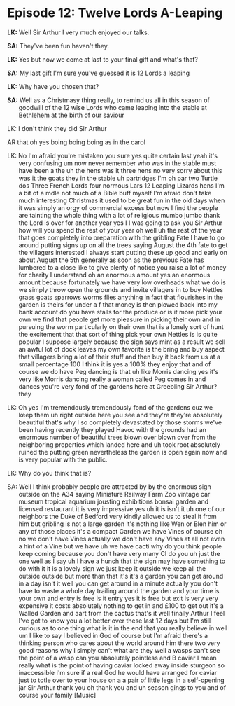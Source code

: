 # Episode 12: Twelve Lords A-Leaping

<style type="text/css">
p {text-indent: -26px; margin-left: 26px; }
</style>

**LK:** Well Sir Arthur I very much enjoyed our talks.

**SA:** They've been fun haven't they.

**LK:** Yes but now we come at last to your final gift and what's that?

**SA:** My last gift I'm sure you've guessed it is 12 Lords a leaping

**LK:** Why have you chosen that?

**SA:** Well as a Christmasy thing really, to remind us all in this season of goodwill
of the 12 wise Lords who came leaping into the stable at Bethlehem at the birth of our saviour


LK: I don't think they did Sir Arthur

AR that oh yes boing boing boing as in the carol

LK: No I'm afraid you're mistaken you sure yes quite certain last yeah it's very confusing um now never remember
who
was in the stable must have been a the uh the hens
was it three hens no very sorry about this
was it the goats they in the stable uh partridges I'm oh par two Turtle dos Three French Lords four normous Lars 12 Leaping Lizards hens I'm a bit of a mdle not much of a Bible buff myself I'm afraid don't take much interesting Christmas it used to be great fun in the old days
    when it
was simply an orgy of commercial excess but now I find the people are tainting the
whole thing
with a lot of religious mumbo jumbo thank the Lord is over for another year yes I I
was going to ask you Sir Arthur how
will you spend the rest of your year oh
well uh the rest of the year that goes completely into preparation
with the gribling Fate I have to go around putting signs up on all the trees saying August the 4th fate to get the villagers interested I always start putting these up good and early on about August the 5th generally as soon as the previous Fate has lumbered to a close like to give plenty of notice you raise a lot of money for charity I understand oh an enormous amount yes an enormous amount because fortunately
we have very low overheads
what
we do is
we simply throw open the grounds and invite villagers in to buy Nettles grass goats sparrows
worms flies anything in fact that flourishes in the garden is theirs for under a f that money is then plowed back into my bank account do you have stalls for the produce or is it more pick your own
we find that people get more pleasure in picking their own and in pursuing the
worm particularly on their own that is a lonely sort of hunt the excitement that that sort of thing pick your own Nettles is is quite popular I suppose largely because the sign says mint as a result
we sell an awful lot of dock leaves my own favorite is the bring and buy aspect that villagers bring a lot of their stuff and then buy it back from us at a small percentage 100 I think it is yes a 100% they enjoy that and of course
we do have Peg dancing is that uh like Morris dancing yes it's very like Morris dancing really a
woman called Peg comes in and dances you're very fond of the gardens here at Greebling Sir Arthur? they

LK: Oh yes I'm tremendously tremendously fond of the gardens cuz
we keep them uh right outside here you see and they're they're absolutely beautiful that's
why I so completely devastated by those storms
we've been having recently they played Havoc
with the grounds had an enormous number of beautiful trees blown over blown over from the neighboring properties
which landed here and uh took root absolutely ruined the putting green nevertheless the garden is open again now and is very popular
with the public.

LK: Why do you think that is?

SA: Well I think probably people are attracted by by the enormous sign outside on the A34 saying Miniature Railway Farm Zoo vintage car museum tropical aquarium jousting exhibitions bonsai garden and licensed restaurant it is very impressive yes uh it is isn't it uh one of our neighbors the Duke of Bedford very kindly allowed us to steal it from him but gribling is not a large garden it's nothing like Wen or Blen him or any of those places it's a compact Garden
we have Vines of course oh no
we don't have Vines actually
we don't have any Vines at all not even a hint of a Vine but
we have uh
we have cacti
why do you think people keep coming because you don't have very many CI do you uh just the one
well as I say uh I have a hunch that the sign may have something to do
with it it is a lovely sign
we just keep it outside
we keep all the outside outside but more than that it's it's a garden you can get around in a day isn't it
well you can get around in a minute actually you don't have to
waste a
whole day trailing around the garden and your time is your own and entry is free is it entry yes it is free but exit is very very expensive it costs absolutely nothing to get in and £100 to get out it's a Walled Garden and aart from the cactus that's it
well finally Arthur I feel I've got to know you a lot better over these last 12 days but I'm still curious as to one thing
what is it in the end that you really believe in
well um I like to say I believed in God of course but I'm afraid there's a thinking person
who cares about the
world around him there two very good reasons
why I simply can't
what are they
well a
wasps can't see the point of a
wasp can you absolutely pointless and B caviar I mean really
what is the point of having caviar locked away inside sturgeon so inaccessible I'm sure if a real God he
would have arranged for caviar just to totle over to your house on a a pair of little legs in a self-opening jar Sir Arthur thank you oh thank you and uh season gings to you and of course your family [Music]

